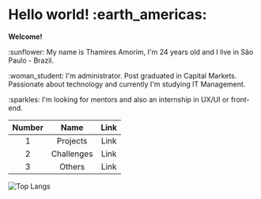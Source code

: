 <h1 style="center"> Hello world! :earth_americas: </h1>

<p><b>Welcome!</b></p> 
<p>:sunflower: My name is Thamires Amorim, I'm 24 years old and I live in São Paulo - Brazil. </p>
<p>:woman_student: I'm administrator. Post graduated in Capital Markets. Passionate about technology and currently I'm studying IT Management. </p>
<p>:sparkles: I'm looking for mentors and also an internship in UX/UI or front-end.</p></p><p>





| Number |    Name    | Link |
| :----: | :--------: | :--: |
|   1    |  Projects  | Link |
|   2    | Challenges | Link |
|   3    |   Others   | Link |


![Top Langs](https://github-readme-stats.vercel.app/api/top-langs/?username=thamiresrsamorim&layout=compact)
